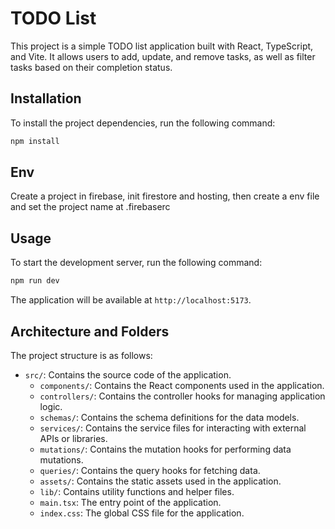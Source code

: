 # TODO List

This project is a simple TODO list application built with React, TypeScript, and Vite. It allows users to add, update, and remove tasks, as well as filter tasks based on their completion status.

## Installation

To install the project dependencies, run the following command:

```bash
npm install
```


## Env

Create a project in firebase, init firestore and hosting, then create a env file and set the project name at .firebaserc

## Usage

To start the development server, run the following command:

```bash
npm run dev
```

The application will be available at `http://localhost:5173`.

## Architecture and Folders

The project structure is as follows:

- `src/`: Contains the source code of the application.
  - `components/`: Contains the React components used in the application.
  - `controllers/`: Contains the controller hooks for managing application logic.
  - `schemas/`: Contains the schema definitions for the data models.
  - `services/`: Contains the service files for interacting with external APIs or libraries.
  - `mutations/`: Contains the mutation hooks for performing data mutations.
  - `queries/`: Contains the query hooks for fetching data.
  - `assets/`: Contains the static assets used in the application.
  - `lib/`: Contains utility functions and helper files.
  - `main.tsx`: The entry point of the application.
  - `index.css`: The global CSS file for the application.
